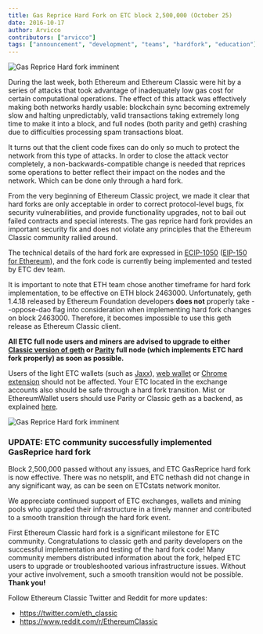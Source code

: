 ```yaml
---
title: Gas Reprice Hard Fork on ETC block 2,500,000 (October 25)
date: 2016-10-17
author: Arvicco
contributors: ["arvicco"]
tags: ["announcement", "development", "teams", "hardfork", "education"]
---
```


![Gas Reprice Hard fork imminent](./hardfork_etc.png)

During the last week, both Ethereum and Ethereum Classic were hit by a series of attacks that took advantage of inadequately low gas cost for certain computational operations. The effect of this attack was effectively making both networks hardly usable: blockchain sync becoming extremely slow and halting unpredictably, valid transactions taking extremely long time to make it into a block, and full nodes (both parity and geth) crashing due to difficulties processing spam transactions bloat.

It turns out that the client code fixes can do only so much to protect the network from this type of attacks. In order to close the attack vector completely, a non-backwards-compatible change is needed that reprices some operations to better reflect their impact on the nodes and the network. Which can be done only through a hard fork.

From the very beginning of Ethereum Classic project, we made it clear that hard forks are only acceptable in order to correct protocol-level bugs, fix security vulnerabilities, and provide functionality upgrades, not to bail out failed contracts and special interests. The gas reprice hard fork provides an important security fix and does not violate any principles that the Ethereum Classic community rallied around.

The technical details of the hard fork are expressed in [ECIP-1050](https://github.com/ethereumproject/ECIPs/issues/17) ([EIP-150 for Ethereum](https://github.com/ethereum/EIPs/issues/150)), and the fork code is currently being implemented and tested by ETC dev team.

It is important to note that ETH team chose another timeframe for hard fork implementation, to be effective on ETH block 2463000. Unfortunately, geth 1.4.18 released by Ethereum Foundation developers **does not** properly take --oppose-dao flag into consideration when implementing hard fork changes on block 2463000. Therefore, it becomes impossible to use this geth release as Ethereum Classic client.

**All ETC full node users and miners are advised to upgrade to either [Classic version of geth](https://github.com/ethereumproject/go-ethereum/releases) or [Parity](https://github.com/ethcore/parity/releases/) full node (which implements ETC hard fork properly) as soon as possible.**

Users of the light ETC wallets (such as [Jaxx](https://jaxx.io/)), [web wallet](http://classicetherwallet.com/) or [Chrome extension](https://chrome.google.com/webstore/detail/classicetherwallet-cx/opggclcfcbfbchcienjdaohghcamjfhf) should not be affected. Your ETC located in the exchange accounts also should be safe through a hard fork transition. Mist or EthereumWallet users should use Parity or Classic geth as a backend, as explained [here](https://www.youtube.com/watch?v=peAnJ3rRn04).

![Gas Reprice Hard fork imminent](./logo_etc8.jpg)

### UPDATE: ETC community successfully implemented GasReprice hard fork

Block 2,500,000 passed without any issues, and ETC GasReprice hard fork is now effective. There was no netsplit, and ETC nethash did not change in any significant way, as can be seen on ETCstats network monitor.

We appreciate continued support of ETC exchanges, wallets and mining pools who upgraded their infrastructure in a timely manner and contributed to a smooth transition through the hard fork event.

First Ethereum Classic hard fork is a significant milestone for ETC community. Congratulations to classic geth and parity developers on the successful implementation and testing of the hard fork code! Many community members distributed information about the fork, helped ETC users to upgrade or troubleshooted various infrastructure issues. Without your active involvement, such a smooth transition would not be possible. **Thank you!**

Follow Ethereum Classic Twitter and Reddit for more updates:

* https://twitter.com/eth_classic
* https://www.reddit.com/r/EthereumClassic

